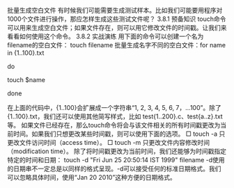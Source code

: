 批量生成空白文件
有时候我们可能需要生成测试样本。比如我们可能要用程序对1000个文件进行操作，那应怎样生成这些测试文件呢？
3.8.1 预备知识
touch命令可以用来生成空白文件；如果文件存在，则可以用它修改文件的时间戳。让我们来看看如何使用这个命令。
3.8.2 实战演练
用下面的命令可以创建一个名为filename的空白文件： touch filename
批量生成名字不同的空白文件：for name in {1..100}.txt

do

touch  $name

done

在上面的代码中，{1..100}会扩展成一个字符串“1, 2, 3, 4, 5, 6, 7，…100”。除了{1..100}.txt，我们还可以使用其他简写样式，比如 test{1..200}.c、test{a..z}.txt等。
如果文件已经存在，那么touch命令将会与该文件相关的所有时间戳更改为当前时间。如果我们只想更改某些时间戳，则可以使用下面的选项。
□ touch -a 只更改文件访问时间（access time）。
□ touch -m 只更改文件内容修改时间（modification time）。
除了将时间戳更改为当前时间，我们还能够为时间戳指定特定的时间和日期： touch -d "Fri Jun 25 20:50:14 IST 1999" filename
-d使用的日期串不一定总是以同样的格式呈现。-d可以接受任何的标准日期格式。我们可以忽略具体时间，使用“Jan 20 2010”这种方便的日期格式。
